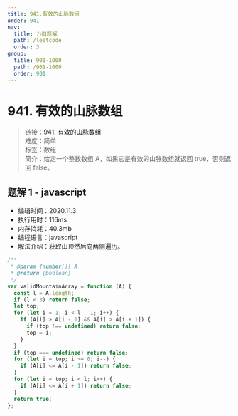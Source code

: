 ```yaml
---
title: 941.有效的山脉数组
order: 941
nav:
  title: 力扣题解
  path: /leetcode
  order: 3
group:
  title: 901-1000
  path: /901-1000
  order: 901
---
```


# 941. 有效的山脉数组

> 链接：[941. 有效的山脉数组](https://leetcode-cn.com/problems/valid-mountain-array/)  
> 难度：简单  
> 标签：数组  
> 简介：给定一个整数数组 A，如果它是有效的山脉数组就返回 true，否则返回 false。

## 题解 1 - javascript

- 编辑时间：2020.11.3
- 执行用时：116ms
- 内存消耗：40.3mb
- 编程语言：javascript
- 解法介绍：获取山顶然后向两侧遍历。

```javascript
/**
 * @param {number[]} A
 * @return {boolean}
 */
var validMountainArray = function (A) {
  const l = A.length;
  if (l < 3) return false;
  let top;
  for (let i = 1; i < l - 1; i++) {
    if (A[i] > A[i - 1] && A[i] > A[i + 1]) {
      if (top !== undefined) return false;
      top = i;
    }
  }
  if (top === undefined) return false;
  for (let i = top; i >= 0; i--) {
    if (A[i] <= A[i - 1]) return false;
  }
  for (let i = top; i < l; i++) {
    if (A[i] <= A[i + 1]) return false;
  }
  return true;
};
```
